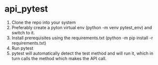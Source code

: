 # api_pytest
1. Clone the repo into your system
2. Preferably create a pyton virtual env (python -m venv pytest_env) and switch to it.
3. Install prerequisites using the requirements.txt (python -m pip install -r requirements.txt)
4. Run pytest
5. pytest will automatically detect the test method and will run it, which in turn calls the method which makes the API call.
